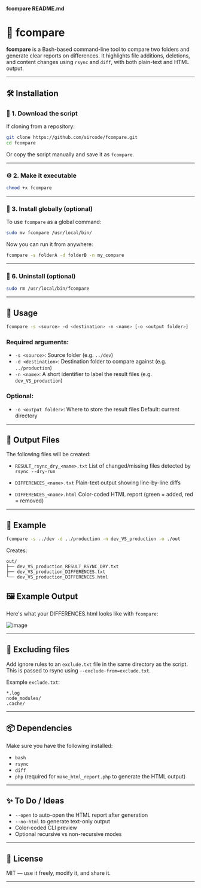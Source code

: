 #### fcompare README.md


# 🧩 fcompare

**fcompare** is a Bash-based command-line tool to compare two folders and generate clear reports on differences. It highlights file additions, deletions, and content changes using `rsync` and `diff`, with both plain-text and HTML output.

---

## 🛠️ Installation

### 🔧 1. Download the script

If cloning from a repository:

```bash
git clone https://github.com/sircode/fcompare.git
cd fcompare
````

Or copy the script manually and save it as `fcompare`.

---

### ⚙️ 2. Make it executable

```bash
chmod +x fcompare
```

---

### 📁 3. Install globally (optional)

To use `fcompare` as a global command:

```bash
sudo mv fcompare /usr/local/bin/
```

Now you can run it from anywhere:

```bash
fcompare -s folderA -d folderB -n my_compare
```

---


### 🧼 6. Uninstall (optional)

```bash
sudo rm /usr/local/bin/fcompare
```

---

## 🚀 Usage

```bash
fcompare -s <source> -d <destination> -n <name> [-o <output folder>]
```

### Required arguments:

* `-s <source>`: Source folder (e.g. `../dev`)
* `-d <destination>`: Destination folder to compare against (e.g. `../production`)
* `-n <name>`: A short identifier to label the result files (e.g. `dev_VS_production`)

### Optional:

* `-o <output folder>`: Where to store the result files
  Default: current directory

---

## 📄 Output Files

The following files will be created:

* `RESULT_rsync_dry_<name>.txt`
  List of changed/missing files detected by `rsync --dry-run`

* `DIFFERENCES_<name>.txt`
  Plain-text output showing line-by-line diffs

* `DIFFERENCES_<name>.html`
  Color-coded HTML report (green = added, red = removed)

---

## 🧪 Example

```bash
fcompare -s ../dev -d ../production -n dev_VS_production -o ./out
```

Creates:

```
out/
├── dev_VS_production_RESULT_RSYNC_DRY.txt
├── dev_VS_production_DIFFERENCES.txt
└── dev_VS_production_DIFFERENCES.html
```

## 🖼 Example Output

Here's what your DIFFERENCES.html looks like with `fcompare`:

![image](https://github.com/user-attachments/assets/017af389-1c97-450c-a744-e4aeec1e71dc)

---

## 📁 Excluding files

Add ignore rules to an `exclude.txt` file in the same directory as the script. This is passed to rsync using `--exclude-from=exclude.txt`.

Example `exclude.txt`:

```
*.log
node_modules/
.cache/
```

---

## 📦 Dependencies

Make sure you have the following installed:

* `bash`
* `rsync`
* `diff`
* `php` (required for `make_html_report.php` to generate the HTML output)

---

## ✨ To Do / Ideas

* `--open` to auto-open the HTML report after generation
* `--no-html` to generate text-only output
* Color-coded CLI preview
* Optional recursive vs non-recursive modes

---

## 📄 License

MIT — use it freely, modify it, and share it.

---

